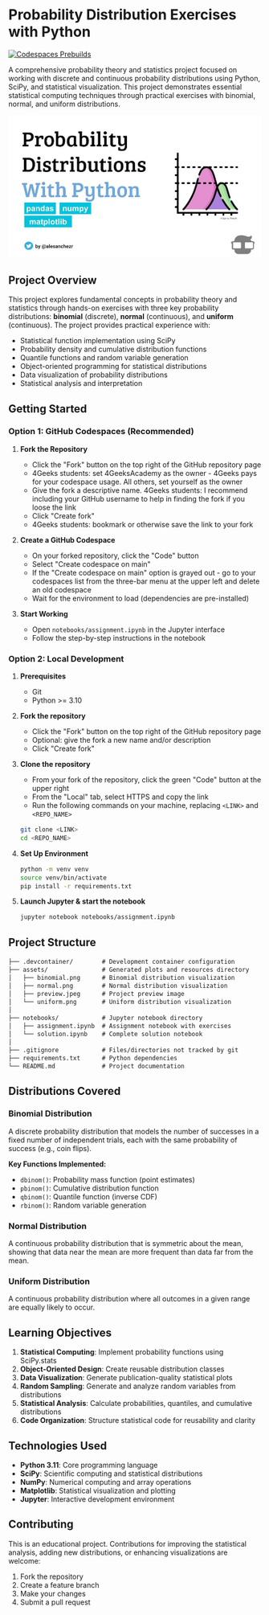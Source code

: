 # Probability Distribution Exercises with Python

[![Codespaces Prebuilds](https://github.com/4GeeksAcademy/gperdrizet-probability-distribution-exercises-project-with-python/actions/workflows/codespaces/create_codespaces_prebuilds/badge.svg)](https://github.com/4GeeksAcademy/gperdrizet-probability-distribution-exercises-project-with-python/actions/workflows/codespaces/create_codespaces_prebuilds)

A comprehensive probability theory and statistics project focused on working with discrete and continuous probability distributions using Python, SciPy, and statistical visualization. This project demonstrates essential statistical computing techniques through practical exercises with binomial, normal, and uniform distributions.

![Project Preview](assets/preview.jpeg)


## Project Overview

This project explores fundamental concepts in probability theory and statistics through hands-on exercises with three key probability distributions: **binomial** (discrete), **normal** (continuous), and **uniform** (continuous). The project provides practical experience with:

- Statistical function implementation using SciPy
- Probability density and cumulative distribution functions
- Quantile functions and random variable generation
- Object-oriented programming for statistical distributions
- Data visualization of probability distributions
- Statistical analysis and interpretation


## Getting Started

### Option 1: GitHub Codespaces (Recommended)

1. **Fork the Repository**
   - Click the "Fork" button on the top right of the GitHub repository page
   - 4Geeks students: set 4GeeksAcademy as the owner - 4Geeks pays for your codespace usage. All others, set yourself as the owner
   - Give the fork a descriptive name. 4Geeks students: I recommend including your GitHub username to help in finding the fork if you loose the link
   - Click "Create fork"
   - 4Geeks students: bookmark or otherwise save the link to your fork

2. **Create a GitHub Codespace**
   - On your forked repository, click the "Code" button
   - Select "Create codespace on main"
   - If the "Create codespace on main" option is grayed out - go to your codespaces list from the three-bar menu at the upper left and delete an old codespace
   - Wait for the environment to load (dependencies are pre-installed)

3. **Start Working**
   - Open `notebooks/assignment.ipynb` in the Jupyter interface
   - Follow the step-by-step instructions in the notebook

### Option 2: Local Development

1. **Prerequisites**
   - Git
   - Python >= 3.10

2. **Fork the repository**
   - Click the "Fork" button on the top right of the GitHub repository page
   - Optional: give the fork a new name and/or description
   - Click "Create fork"

3. **Clone the repository**
   - From your fork of the repository, click the green "Code" button at the upper right
   - From the "Local" tab, select HTTPS and copy the link
   - Run the following commands on your machine, replacing `<LINK>` and `<REPO_NAME>`

   ```bash
   git clone <LINK>
   cd <REPO_NAME>
   ```

4. **Set Up Environment**

   ```bash
   python -m venv venv
   source venv/bin/activate
   pip install -r requirements.txt
   ```

5. **Launch Jupyter & start the notebook**
   ```bash
   jupyter notebook notebooks/assignment.ipynb
   ```


## Project Structure

```
├── .devcontainer/        # Development container configuration
├── assets/               # Generated plots and resources directory
│   ├── binomial.png      # Binomial distribution visualization
│   ├── normal.png        # Normal distribution visualization
│   ├── preview.jpeg      # Project preview image
│   └── uniform.png       # Uniform distribution visualization
│
├── notebooks/            # Jupyter notebook directory
│   ├── assignment.ipynb  # Assignment notebook with exercises
│   └── solution.ipynb    # Complete solution notebook
│
├── .gitignore            # Files/directories not tracked by git
├── requirements.txt      # Python dependencies
└── README.md             # Project documentation
```


## Distributions Covered

### Binomial Distribution
A discrete probability distribution that models the number of successes in a fixed number of independent trials, each with the same probability of success (e.g., coin flips).

**Key Functions Implemented:**
- `dbinom()`: Probability mass function (point estimates)
- `pbinom()`: Cumulative distribution function
- `qbinom()`: Quantile function (inverse CDF)
- `rbinom()`: Random variable generation

### Normal Distribution
A continuous probability distribution that is symmetric about the mean, showing that data near the mean are more frequent than data far from the mean.

### Uniform Distribution
A continuous probability distribution where all outcomes in a given range are equally likely to occur.


## Learning Objectives

1. **Statistical Computing**: Implement probability functions using SciPy.stats
2. **Object-Oriented Design**: Create reusable distribution classes
3. **Data Visualization**: Generate publication-quality statistical plots
4. **Random Sampling**: Generate and analyze random variables from distributions
5. **Statistical Analysis**: Calculate probabilities, quantiles, and cumulative distributions
6. **Code Organization**: Structure statistical code for reusability and clarity


## Technologies Used

- **Python 3.11**: Core programming language
- **SciPy**: Scientific computing and statistical distributions
- **NumPy**: Numerical computing and array operations
- **Matplotlib**: Statistical visualization and plotting
- **Jupyter**: Interactive development environment


## Contributing

This is an educational project. Contributions for improving the statistical analysis, adding new distributions, or enhancing visualizations are welcome:

1. Fork the repository
2. Create a feature branch
3. Make your changes
4. Submit a pull request

